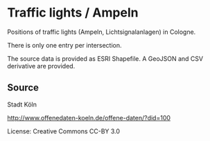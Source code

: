 # Traffic lights / Ampeln

Positions of traffic lights (Ampeln, Lichtsignalanlagen) in Cologne.

There is only one entry per intersection.

The source data is provided as ESRI Shapefile. A GeoJSON and CSV derivative are provided.

## Source

Stadt Köln

http://www.offenedaten-koeln.de/offene-daten/?did=100

License: Creative Commons CC-BY 3.0
